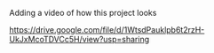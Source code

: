 Adding a video of how this project looks

https://drive.google.com/file/d/1WtsdPauklpb6t2rzH-UkJxMcoTDVCc5H/view?usp=sharing
